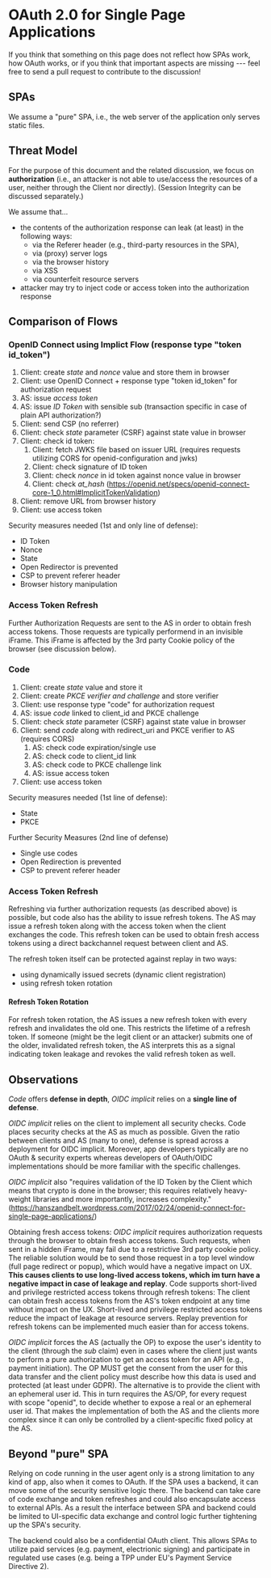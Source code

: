 # OAuth 2.0 for Single Page Applications
If you think that something on this page does not reflect how SPAs work, how OAuth works, 
or if you think that important aspects are missing --- feel free to send a pull request 
to contribute to the discussion!


## SPAs
We assume a "pure" SPA, i.e., the web server of the application only serves static files.

## Threat Model

For the purpose of this document and the related discussion, we focus on **authorization** (i.e., an attacker is not able to use/access the resources of a user, neither through the Client nor directly). (Session Integrity can be discussed separately.)

We assume that...

  * the contents of the authorization response can leak (at least) in the following ways:
    * via the Referer header (e.g., third-party resources in the SPA),
    * via (proxy) server logs 
    * via the browser history
    * via XSS
    * via counterfeit resource servers
  * attacker may try to inject code or access token into the authorization response
  

## Comparison of Flows

### OpenID Connect using Implict Flow (response type "token id_token")

 1. Client: create *state* and *nonce* value and store them in browser
 1. Client: use OpenID Connect + response type "token id_token" for authorization request
 1. AS: issue *access token*
 1. AS: issue *ID Token* with sensible sub (transaction specific in case of plain API authorization?)
 1. Client: send CSP (no referrer)
 1. Client: check *state* parameter (CSRF) against state value in browser
 1. Client: check id token:
    1. Client: fetch JWKS file based on issuer URL (requires requests utilizing CORS for openid-configuration and jwks)
    1. Client: check signature of ID token
    1. Client: check *nonce* in id token against nonce value in browser
    1. Client: check *at_hash* (https://openid.net/specs/openid-connect-core-1_0.html#ImplicitTokenValidation)
 1. Client: remove URL from browser history
 1. Client: use access token

Security measures needed (1st and only line of defense):

 * ID Token
 * Nonce
 * State
 * Open Redirector is prevented
 * CSP to prevent referer header
 * Browser history manipulation

### Access Token Refresh
Further Authorization Requests are sent to the AS in order to obtain fresh access tokens. Those requests are typically performend in an invisible iFrame. This iFrame is affected by the 3rd party Cookie policy of the browser (see discussion below). 

### Code
 
 1. Client: create *state* value and store it
 1. Client: create *PKCE verifier and challenge* and store verifier
 1. Client: use response type "code" for authorization request
 1. AS: issue *code* linked to client_id and PKCE challenge
 1. Client: check *state* parameter (CSRF) against state value in browser
 1. Client: send *code* along with redirect_uri and PKCE verifier to AS (requires CORS)
 	1. AS: check code expiration/single use
 	1. AS: check code to client_id link
 	1. AS: check code to PKCE challenge link
 	1. AS: issue access token
 1. Client: use access token

Security measures needed (1st line of defense):

 * State
 * PKCE
 
Further Security Measures (2nd line of defense)
 
 * Single use codes
 * Open Redirection is prevented
 * CSP to prevent referer header

### Access Token Refresh
Refreshing via further authorization requests (as described above) is possible, but code also has the ability to issue refresh tokens. The AS may issue a refresh token along with the access token when the client exchanges the code. This refresh token can be used to obtain fresh access tokens using a direct backchannel request between client and AS.

The refresh token itself can be protected against replay in two ways:

 * using dynamically issued secrets (dynamic client registration)
 * using refresh token rotation 
 
#### Refresh Token Rotation

For refresh token rotation, the AS issues a new refresh token with every refresh and invalidates the old one. This restricts the lifetime of a refresh token. If someone (might be the legit client or an attacker) submits one of the older, invalidated refresh token, the AS interprets this as a signal indicating token leakage and revokes the valid refresh token as well. 

## Observations

*Code* offers __defense in depth__, *OIDC implicit* relies on a __single line of defense__.

*OIDC implicit* relies on the client to implement all security checks. Code places security checks at the AS as much as possible. Given the ratio between clients and AS (many to one), defense is spread across a deployment for OIDC implicit. Moreover, app developers typically are no OAuth & security experts whereas developers of OAuth/OIDC implementations should be more familiar with the specific challenges. 

*OIDC implicit* also "requires validation of the ID Token by the Client which means that crypto is done in the browser; this requires relatively heavy-weight libraries and more importantly, increases complexity." (https://hanszandbelt.wordpress.com/2017/02/24/openid-connect-for-single-page-applications/)

Obtaining fresh access tokens: *OIDC implicit* requires authorization requests through the browser to obtain fresh access tokens. Such requests, when sent in a hidden iFrame, may fail due to a restrictive 3rd party cookie policy. The reliable solution would be to send those request in a top level window (full page redirect or popup), which would have a negative impact on UX. __This causes clients to use long-lived access tokens, which im turn have a negative impact in case of leakage and replay__. Code supports short-lived and privilege restricted access tokens through refresh tokens: The client can obtain fresh access tokens from the AS's token endpoint at any time without impact on the UX. Short-lived and privilege restricted access tokens reduce the impact of leakage at resource servers. Replay prevention for refresh tokens can be implemented much easier than for access tokens.

*OIDC implicit* forces the AS (actually the OP) to expose the user's identity to the client (through the *sub* claim) even in cases where the client just wants to perform a pure authorization to get an access token for an API (e.g., payment initiation). The OP MUST get the consent from the user for this data transfer and the client policy must describe how this data is used and protected (at least under GDPR). The alternative is to provide the client with an ephemeral user id. This in turn requires the AS/OP, for every request with scope "openid", to decide whether to expose a real or an ephemeral user id. That makes the implementation of both the AS and the clients more complex since it can only be controlled by a client-specific fixed policy at the AS.

## Beyond "pure" SPA

Relying on code running in the user agent only is a strong limitation to any kind of app, also when it comes to OAuth. If the SPA uses a backend, it can move some of the security sensitive logic there. The backend can take care of code exchange and token refreshes and could also encapsulate access to external APIs. As a result the interface between SPA and backend could be limited to UI-specific data exchange and control logic further tightening up the SPA's security. 

The backend could also be a confidential OAuth client. This allows SPAs to utilize paid services (e.g. payment, electrionic signing) and participate in regulated use cases (e.g. being a TPP under EU's Payment Service Directive 2).
